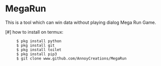 # MegaRun
This is a tool which can win data without playing dialog Mega Run Game.

[#] how to install on termux:

         $ pkg install python   
         $ pkg install git
         $ pkg install toilet 
         $ pkg install pip3 
         $ git clone www.github.com/AnnoyCreations/MegaRun
